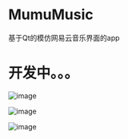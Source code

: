 # MumuMusic
基于Qt的模仿网易云音乐界面的app

# 开发中。。。

![image](https://github.com/FlyWM/MumuMusic/blob/master/samples/sample_1.png)

![image](https://github.com/FlyWM/MumuMusic/blob/master/samples/sample_2.png)

![image](https://github.com/FlyWM/MumuMusic/blob/master/samples/sample_3.png)
